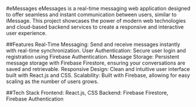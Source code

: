 #eMessages
eMessages is a real-time messaging web application designed to offer seamless and instant communication between users, similar to iMessage. This project showcases the power of modern web technologies and cloud-based backend services to create a responsive and interactive user experience.

##Features
Real-Time Messaging: Send and receive messages instantly with real-time synchronization.
User Authentication: Secure user login and registration using Firebase Authentication.
Message Storage: Persistent message storage with Firebase Firestore, ensuring your conversations are saved and retrievable.
Responsive Design: Clean and intuitive user interface built with React.js and CSS.
Scalability: Built with Firebase, allowing for easy scaling as the number of users grows.

##Tech Stack
Frontend: React.js, CSS
Backend: Firebase Firestore, Firebase Authentication
